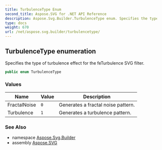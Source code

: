 ```yaml
---
title: TurbulenceType Enum
second_title: Aspose.SVG for .NET API Reference
description: Aspose.Svg.Builder.TurbulenceType enum. Specifies the type of turbulence effect for the feTurbulence SVG filter
type: docs
weight: 670
url: /net/aspose.svg.builder/turbulencetype/
---
```

## TurbulenceType enumeration

Specifies the type of turbulence effect for the feTurbulence SVG filter.

```csharp
public enum TurbulenceType
```

### Values

| Name | Value | Description |
| --- | --- | --- |
| FractalNoise | `0` | Generates a fractal noise pattern. |
| Turbulence | `1` | Generates a turbulence pattern. |

### See Also

* namespace [Aspose.Svg.Builder](../../aspose.svg.builder/)
* assembly [Aspose.SVG](../../)
